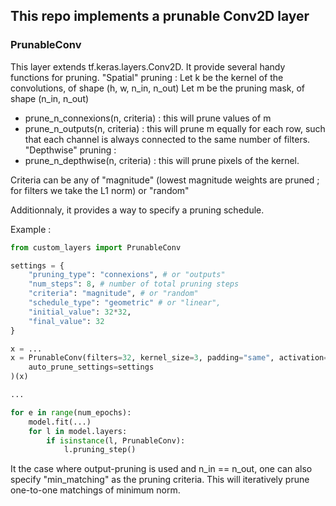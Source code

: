 ## This repo implements a prunable Conv2D layer

### PrunableConv

This layer extends tf.keras.layers.Conv2D. It provide several handy functions for pruning.
"Spatial" pruning : 
Let k be the kernel of the convolutions, of shape (h, w, n_in, n_out)
Let m be the pruning mask, of shape (n_in, n_out)
- prune_n_connexions(n, criteria) : this will prune values of m
- prune_n_outputs(n, criteria) : this will prune m equally for each row, such that each channel is always connected to the same number of filters.
"Depthwise" pruning :
- prune_n_depthwise(n, criteria) : this will prune pixels of the kernel.

Criteria can be any of "magnitude" (lowest magnitude weights are pruned ; for filters we take the L1 norm) or "random"

Additionnaly, it provides a way to specify a pruning schedule.

Example :
```python
from custom_layers import PrunableConv

settings = {
    "pruning_type": "connexions", # or "outputs"
    "num_steps": 8, # number of total pruning steps
    "criteria": "magnitude", # or "random"
    "schedule_type": "geometric" # or "linear",
    "initial_value": 32*32,
    "final_value": 32
}

x = ...
x = PrunableConv(filters=32, kernel_size=3, padding="same", activation="relu",
    auto_prune_settings=settings
)(x)

...

for e in range(num_epochs):
    model.fit(...)
    for l in model.layers:
        if isinstance(l, PrunableConv):
            l.pruning_step()
```

It the case where output-pruning is used and n_in == n_out, one can also specify "min_matching" as the pruning criteria. This will iteratively prune one-to-one matchings of minimum norm.